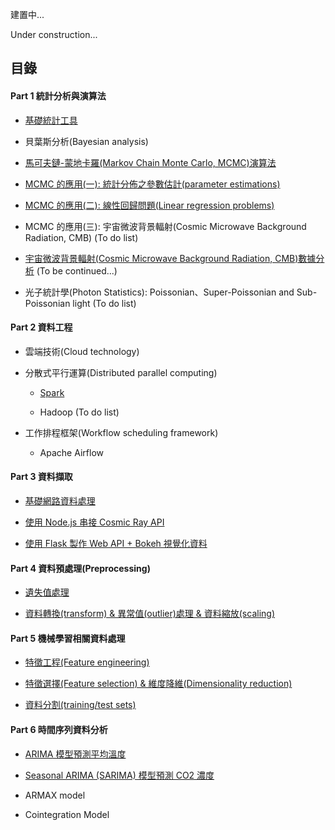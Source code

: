 建置中...

Under construction...

## 目錄
#### Part 1 統計分析與演算法

- [基礎統計工具](https://github.com/yeh8211TK/data_analysis/tree/master/Statistics)

- 貝葉斯分析(Bayesian analysis)

- [馬可夫鏈-蒙地卡羅(Markov Chain Monte Carlo, MCMC)演算法](https://nbviewer.jupyter.org/github/yeh8211TK/data_analysis/blob/master/Markov_Chain_Monte_Carlo%20(MCMC).ipynb)

- [MCMC 的應用(一): 統計分佈之參數估計(parameter estimations)](https://nbviewer.jupyter.org/github/yeh8211TK/data_analysis/blob/master/MCMC_Sunspots.ipynb)

- [MCMC 的應用(二): 線性回歸問題(Linear regression problems)](https://nbviewer.jupyter.org/github/yeh8211TK/data_analysis/blob/master/MCMC_LR.ipynb)

- MCMC 的應用(三): 宇宙微波背景輻射(Cosmic Microwave Background Radiation, CMB) (To do list)

- [宇宙微波背景輻射(Cosmic Microwave Background Radiation, CMB)數據分析](https://nbviewer.jupyter.org/github/yeh8211TK/data_analysis/blob/master/CMB_data_analysis.ipynb) (To be continued...)

- 光子統計學(Photon Statistics): Poissonian、Super-Poissonian and Sub-Poissonian light (To do list)

#### Part 2 資料工程

- 雲端技術(Cloud technology)

- 分散式平行運算(Distributed parallel computing)

  - [Spark](https://github.com/yeh8211TK/data_analysis/blob/master/Spark)

  - Hadoop (To do list)

- 工作排程框架(Workflow scheduling framework)

  - Apache Airflow

#### Part 3 資料擷取

- [基礎網路資料處理](https://github.com/yeh8211TK/data_analysis/tree/master/WebDataProcessing)

- [使用 Node.js 串接 Cosmic Ray API](https://github.com/yeh8211TK/data_analysis/tree/master/CosmicRayAPI)

- [使用 Flask 製作 Web API + Bokeh 視覺化資料](https://github.com/yeh8211TK/data_analysis/tree/master/PyFlask)

#### Part 4 資料預處理(Preprocessing)

- [遺失值處理](https://nbviewer.jupyter.org/github/yeh8211TK/data_analysis/blob/master/DataPreprocessing/Missing_data.ipynb)

- [資料轉換(transform) & 異常值(outlier)處理 & 資料縮放(scaling)](https://nbviewer.jupyter.org/github/yeh8211TK/data_analysis/blob/master/DataPreprocessing/Transform_Outlier_Scaling.ipynb)

#### Part 5 機械學習相關資料處理

- [特徵工程(Feature engineering)](https://nbviewer.jupyter.org/github/yeh8211TK/data_analysis/blob/master/MLDataProcessing/Feature_engineering.ipynb)

- [特徵選擇(Feature selection) & 維度降維(Dimensionality reduction)](https://nbviewer.jupyter.org/github/yeh8211TK/data_analysis/blob/master/MLDataProcessing/Feature_selection%26Dimensionality_reduction.ipynb)

- [資料分割(training/test sets)](https://nbviewer.jupyter.org/github/yeh8211TK/data_analysis/blob/master/MLDataProcessing/Training_Test_Split.ipynb)

#### Part 6 時間序列資料分析

- [ARIMA 模型預測平均溫度](https://nbviewer.jupyter.org/github/yeh8211TK/data_analysis/blob/master/TimeSeriesAnalysis/ARIMA.ipynb)

- [Seasonal ARIMA (SARIMA) 模型預測 CO2 濃度](https://nbviewer.jupyter.org/github/yeh8211TK/data_analysis/blob/master/TimeSeriesAnalysis/Seasonal_ARIMA_Model.ipynb)

- ARMAX model

- Cointegration Model
